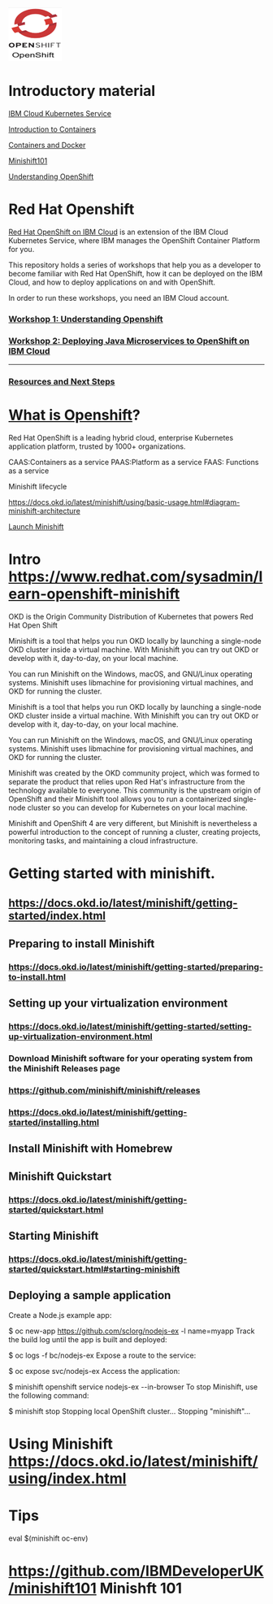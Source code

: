 <img src="src/OpenShift.png" height="105" width="105">

# Introductory material

[IBM Cloud Kubernetes Service](https://www.ibm.com/cloud/container-service)

[Introduction to Containers](https://www.ibm.com/cloud/learn/containers)

[Containers and Docker](https://www.ibm.com/cloud/garage/content/course/containers-and-docker/2)

[Minishift101](https://github.com/IBMDeveloperUK/minishift101)

[Understanding OpenShift](https://github.com/nheidloff/openshift-on-ibm-cloud-workshops/blob/master/1-understanding-openshift/README.md#understanding-openshift)



# Red Hat Openshift

[Red Hat OpenShift on IBM Cloud](https://cloud.ibm.com/docs/openshift?topic=openshift-why_openshift) is an extension of the IBM Cloud Kubernetes Service, where IBM manages the OpenShift Container Platform for you.

This repository holds a series of workshops that help you as a developer to become familiar with Red Hat OpenShift, how it can be deployed on the IBM Cloud, and how to deploy applications on and with OpenShift.

In order to run these workshops, you need an IBM Cloud account.


### [Workshop 1: Understanding Openshift](https://github.com/IBM/openshift-on-ibm-cloud-workshops#workshop-1-understanding-openshift)

### [Workshop 2: Deploying Java Microservices to OpenShift on IBM Cloud](https://github.com/IBM/openshift-on-ibm-cloud-workshops#workshop-2-deploying-java-microservices-to-openshift-on-ibm-cloud)

<hr>

### [Resources and Next Steps](https://github.com/nheidloff/openshift-on-ibm-cloud-workshops#resources-and-next-steps)

# [What is Openshift](https://www.openshift.com/learn/what-is-openshift)?

Red Hat OpenShift is a leading hybrid cloud, enterprise Kubernetes application platform, trusted by 1000+ organizations. 

CAAS:Containers as a service
PAAS:Platform as a service
FAAS: Functions as a service

Minishift lifecycle

https://docs.okd.io/latest/minishift/using/basic-usage.html#diagram-minishift-architecture

[Launch Minishift](https://computingforgeeks.com/how-to-run-local-openshift-cluster-with-minishift/)

# Intro https://www.redhat.com/sysadmin/learn-openshift-minishift

OKD is the Origin Community Distribution of Kubernetes that powers Red Hat Open Shift

Minishift is a tool that helps you run OKD locally by launching a single-node OKD cluster inside a virtual machine. With Minishift you can try out OKD or develop with it, day-to-day, on your local machine.

You can run Minishift on the Windows, macOS, and GNU/Linux operating systems. Minishift uses libmachine for provisioning virtual machines, and OKD for running the cluster.

Minishift is a tool that helps you run OKD locally by launching a single-node OKD cluster inside a virtual machine. With Minishift you can try out OKD or develop with it, day-to-day, on your local machine.

You can run Minishift on the Windows, macOS, and GNU/Linux operating systems. Minishift uses libmachine for provisioning virtual machines, and OKD for running the cluster.


Minishift was created by the OKD community project, which was formed to separate the product that relies upon Red Hat's infrastructure from the technology available to everyone. This community is the upstream origin of OpenShift and their Minishift tool allows you to run a containerized single-node cluster so you can develop for Kubernetes on your local machine.

Minishift and OpenShift 4 are very different, but Minishift is nevertheless a powerful introduction to the concept of running a cluster, creating projects, monitoring tasks, and maintaining a cloud infrastructure.
 
# Getting started with minishift.  
## https://docs.okd.io/latest/minishift/getting-started/index.html
## Preparing to install Minishift
### https://docs.okd.io/latest/minishift/getting-started/preparing-to-install.html
## Setting up your virtualization environment
### https://docs.okd.io/latest/minishift/getting-started/setting-up-virtualization-environment.html
### Download Minishift software for your operating system from the Minishift Releases page
### https://github.com/minishift/minishift/releases
### https://docs.okd.io/latest/minishift/getting-started/installing.html
## Install Minishift with Homebrew

## Minishift Quickstart 
### https://docs.okd.io/latest/minishift/getting-started/quickstart.html

## Starting Minishift
### https://docs.okd.io/latest/minishift/getting-started/quickstart.html#starting-minishift

## Deploying a sample application

Create a Node.js example app:

$ oc new-app https://github.com/sclorg/nodejs-ex -l name=myapp
Track the build log until the app is built and deployed:

$ oc logs -f bc/nodejs-ex
Expose a route to the service:

$ oc expose svc/nodejs-ex
Access the application:

$ minishift openshift service nodejs-ex --in-browser
To stop Minishift, use the following command:

$ minishift stop
Stopping local OpenShift cluster...
Stopping "minishift"...

# Using Minishift https://docs.okd.io/latest/minishift/using/index.html



# Tips

eval $(minishift oc-env)

# https://github.com/IBMDeveloperUK/minishift101 Minishft 101 

